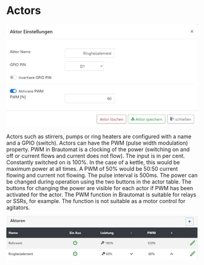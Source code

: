 # Actors

![media](/docs/img/aktoren_einstellungen.jpg)

Actors such as stirrers, pumps or ring heaters are configured with a name and a GPIO (switch). Actors can have the PWM (pulse width modulation) property. PWM in Brautomat is a clocking of the power (switching on and off or current flows and current does not flow). The input is in per cent. Constantly switched on is 100%. In the case of a kettle, this would be maximum power at all times. A PWM of 50% would be 50:50 current flowing and current not flowing. The pulse interval is 500ms. The power can be changed during operation using the two buttons in the actor table. The buttons for changing the power are visible for each actor if PWM has been activated for the actor. The PWM function in Brautomat is suitable for relays or SSRs, for example. The function is not suitable as a motor control for agitators.

![media](/docs/img/aktoren.jpg)
